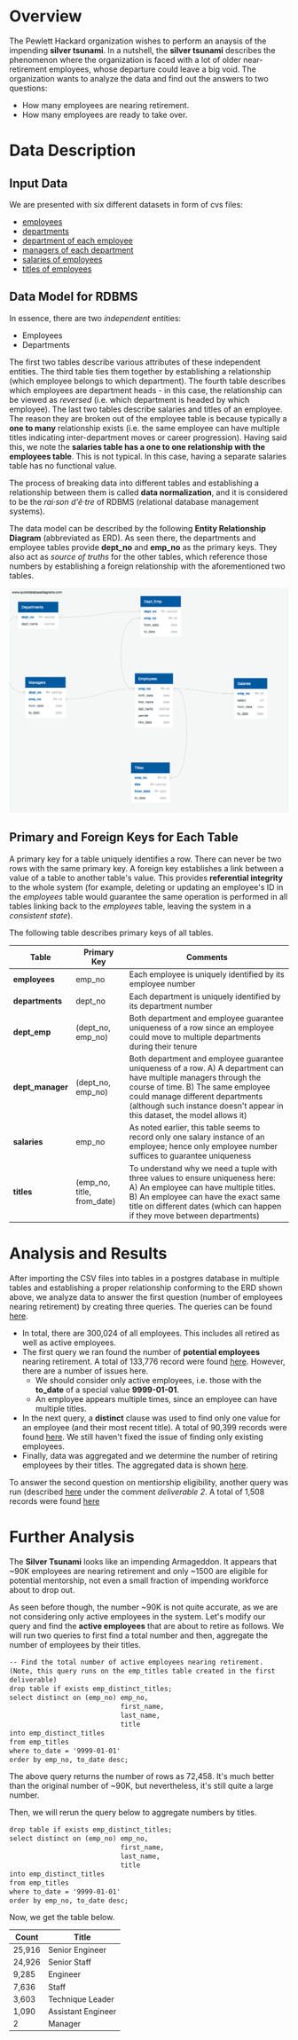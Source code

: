 # Overview

The Pewlett Hackard organization wishes to perform an anaysis of the impending **silver tsunami**. In a nutshell, the **silver tsunami** describes the phenomenon where the organization is faced with a lot of older near-retirement employees, whose departure could leave a big void. The organization wants to analyze the data and find out the answers to two questions:
* How many employees are nearing retirement.
* How many employees are ready to take over.

# Data Description

## Input Data

We are presented with six different datasets in form of cvs files:
* [employees](Data/employees.csv)
* [departments](Data/departments.csv)
* [department of each employee](Data/dept_emp.csv)
* [managers of each department](Data/dept_manager.csv)
* [salaries of employees](Data/salaries.csv)
* [titles of employees](Data/titles.csv)

## Data Model for RDBMS

In essence, there are two *independent* entities:
* Employees
* Departments

The first two tables describe various attributes of these independent entities. The third table ties them together by establishing a relationship (which employee belongs to which department). The fourth table describes which employees are department heads - in this case, the relationship can be viewed as *reversed* (i.e. which department is headed by which employee). The last two tables describe salaries and titles of an employee. The reason they are broken out of the employee table is because typically a **one to many** relationship exists (i.e. the same employee can have multiple titles indicating inter-department moves or career progression). Having said this, we note the **salaries table has a one to one relationship with the employees table**. This is not typical. In this case, having a separate salaries table has no functional value.

The process of breaking data into different tables and establishing a relationship between them is called **data normalization**, and it is considered to be the *rai·son d'ê·tre* of RDBMS (relational database management systems).

The data model can be described by the following **Entity Relationship Diagram** (abbreviated as ERD). As seen there, the departments and employee tables provide **dept_no** and **emp_no** as the primary keys. They also act as *source of truths* for the other tables, which reference those numbers by establishing a foreign relationship with the aforementioned two tables.

![image_name](EmployeeDB.png)

## Primary and Foreign Keys for Each Table

A primary key for a table uniquely identifies a row. There can never be two rows with the same primary key. A foreign key establishes a link between a value of a table to another table's value. This provides **referential integrity** to the whole system (for example, deleting or updating an employee's ID in the *employees* table would guarantee the same operation is performed in all tables linking back to the *employees* table, leaving the system in a *consistent state*).

The following table describes primary keys of all tables.

|  Table | Primary Key | Comments	| 
| ------ | ----------- | -------- | 
| **employees** | emp_no | Each employee is uniquely identified by its employee number |
| **departments** | dept_no | Each department is uniquely identified by its department number |
| **dept_emp** | (dept_no, emp_no) | Both department and employee guarantee uniqueness of a row since an employee could move to multiple departments during their tenure |
| **dept_manager** | (dept_no, emp_no) | Both department and employee guarantee uniqueness of a row. A) A department can have multiple managers through the course of time. B) The same employee could manage different departments (although such instance doesn't appear in this dataset, the model allows it) |
| **salaries** | emp_no | As noted earlier, this table seems to record only one salary instance of an employee; hence only employee number suffices to guarantee uniqueness |
| **titles** | (emp_no, title, from_date) | To understand why we need a tuple with three values to ensure uniqueness here: A) An employee can have multiple titles. B) An employee can have the exact same title on different dates (which can happen if they move between departments) |


# Analysis and Results

After importing the CSV files into tables in a postgres database in multiple tables and establishing a proper relationship conforming to the ERD shown above, we analyze data to answer the first question (number of employees nearing retirement) by creating three queries. The queries can be found [here](Queries/Employee_Database_challenge.sql).

* In total, there are 300,024 of all employees. This includes all retired as well as active employees.
* The first query we ran found the number of **potential employees** nearing retirement. A total of 133,776 record were found [here](Data/retirement_titles.csv). However, there are a number of issues here.
  * We should consider only active employees, i.e. those with the **to_date** of a special value **9999-01-01**.
  * An employee appears multiple times, since an employee can have multiple titles.
* In the next query, a **distinct** clause was used to find only one value for an employee (and their most recent title). A total of 90,399 records were found [here](Data/unique_titles.csv). We still haven't fixed the issue of finding only existing employees.
* Finally, data was aggregated and we determine the number of retiring employees by their titles. The aggregated data is shown [here](Data/retiring_titles.csv). 

To answer the second question on mentiorship eligibility, another query was run (described [here](Queries/Employee_Database_challenge.sql) under the comment *deliverable 2*. A total of 1,508 records were found [here](Data/mentorship_eligibility.csv)

# Further Analysis

The **Silver Tsunami** looks like an impending Armageddon. It appears that ~90K employees are nearing retirement and only ~1500 are eligible for potential mentorship, not even a small fraction of impending workforce about to drop out.

As seen before though, the number ~90K is not quite accurate, as we are not considering only active employees in the system. Let's modify our query and find the **active employees** that are about to retire as follows. We will run two queries to first find a total number and then, aggregate the number of employees by their titles.

```
-- Find the total number of active employees nearing retirement. (Note, this query runs on the emp_titles table created in the first deliverable)
drop table if exists emp_distinct_titles;
select distinct on (emp_no) emp_no,
							first_name,
							last_name,
							title
into emp_distinct_titles
from emp_titles
where to_date = '9999-01-01'
order by emp_no, to_date desc;

```

The above query returns the number of rows as 72,458. It's much better than the original number of ~90K, but nevertheless, it's still quite a large number.

Then, we will rerun the query below to aggregate numbers by titles.

```
drop table if exists emp_distinct_titles;
select distinct on (emp_no) emp_no,
							first_name,
							last_name,
							title
into emp_distinct_titles
from emp_titles
where to_date = '9999-01-01'
order by emp_no, to_date desc;
```

Now, we get the table below.

|  Count | Title |
| ------ | ----- | 
|25,916| Senior Engineer |
|24,926| Senior Staff |
|9,285| Engineer |
|7,636| Staff |
|3,603| Technique Leader |
|1,090| Assistant Engineer |
|2| Manager |
